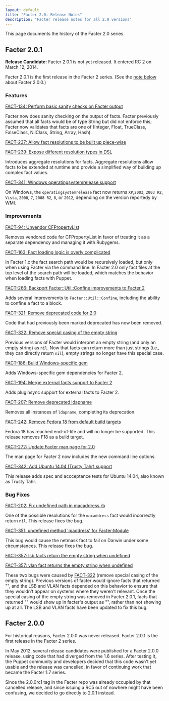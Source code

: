 ```yaml
---
layout: default
title: "Facter 2.0: Release Notes"
description: "Facter release notes for all 2.0 versions"
---
```


This page documents the history of the Facter 2.0 series.

Facter 2.0.1
-----

**Release Candidate:** Facter 2.0.1 is not yet released. It entered RC 2 on March 12, 2014.

Facter 2.0.1 is the first release in the Facter 2 series. (See the [note below](#facter-200) about Facter 2.0.0.)

### Features

[FACT-134: Perform basic sanity checks on Facter output](https://tickets.puppetlabs.com/browse/FACT-134)

Facter now does sanity checking on the output of facts. Facter previously assumed that all facts would be of type String but did not enforce this; Facter now validates that facts are one of (Integer, Float, TrueClass, FalseClass, NilClass, String, Array, Hash).

[FACT-237: Allow fact resolutions to be built up piece-wise](https://tickets.puppetlabs.com/browse/FACT-237)

[FACT-239: Expose different resolution types in DSL](https://tickets.puppetlabs.com/browse/FACT-239)

Introduces aggregate resolutions for facts. Aggregate resolutions allow facts
to be extended at runtime and provide a simplified way of building up complex
fact values.

[FACT-341: Windows operatingsystemrelease support](https://tickets.puppetlabs.com/browse/FACT-341)

On Windows, the `operatingsystemrelease` fact now returns `XP`,`2003`, `2003 R2`, `Vista`, `2008`, `7`, `2008 R2`, `8`, or `2012`, depending on the version reportedy by WMI.

### Improvements

[FACT-94: Unvendor CFPropertyList](https://tickets.puppetlabs.com/browse/FACT-94)

Removes vendored code for CFPropertyList in favor of treating it as a separate dependency and managing it with Rubygems.

[FACT-163: Fact loading logic is overly complicated](https://tickets.puppetlabs.com/browse/FACT-163)

In Facter 1.x the fact search path would be recursively loaded, but only when using Facter via the command line. In Facter 2.0 only fact files at the top level of the search path will be loaded, which matches the behavior when loading facts with Puppet.

[FACT-266: Backport Facter::Util::Confine improvements to Facter 2](https://tickets.puppetlabs.com/browse/FACT-266)

Adds several improvements to `Facter::Util::Confine`, including the ability to confine a fact to a block.

[FACT-321: Remove deprecated code for 2.0](https://tickets.puppetlabs.com/browse/FACT-321)

Code that had previously been marked deprecated has now been removed.

[FACT-322: Remove special casing of the empty string](https://tickets.puppetlabs.com/browse/FACT-322)

Previous versions of Facter would interpret an empty string (and only an empty string) as `nil`. Now that facts can return more than just strings (i.e., they can directly return `nil`), empty strings no longer have this special case.

[FACT-186: Build Windows-specific gem](https://tickets.puppetlabs.com/browse/FACT-186)

Adds Windows-specific gem dependencies for Facter 2.

[FACT-194: Merge external facts support to Facter 2](https://tickets.puppetlabs.com/browse/FACT-194)

Adds pluginsync support for external facts to Facter 2.

[FACT-207: Remove deprecated ldapname](https://tickets.puppetlabs.com/browse/FACT-207)

Removes all instances of `ldapname`, completing its deprecation.

[FACT-242: Remove Fedora 18 from default build targets](https://tickets.puppetlabs.com/browse/FACT-242)

Fedora 18 has reached end-of-life and will no longer be supported. This release removes F18 as a build target.

[FACT-272: Update Facter man page for 2.0](https://tickets.puppetlabs.com/browse/FACT-272)

The man page for Facter 2 now includes the new command line options.

[FACT-342: Add Ubuntu 14.04 (Trusty Tahr) support](https://tickets.puppetlabs.com/browse/FACT-342)

This release adds spec and accceptance tests for Ubuntu 14.04, also known as Trusty Tahr.

### Bug Fixes

[FACT-202: Fix undefined path in macaddress.rb](https://tickets.puppetlabs.com/browse/FACT-202)

One of the possible resolutions for the `macaddress` fact would incorrectly return `nil`. This release fixes the bug.

[FACT-351: undefined method 'ipaddress' for Facter:Module](https://tickets.puppetlabs.com/browse/FACT-351)

This bug would cause the netmask fact to fail on Darwin under some circumstances. This release fixes the bug.

[FACT-357: lsb facts return the empty string when undefined](https://tickets.puppetlabs.com/browse/FACT-357)

[FACT-357: vlan fact returns the empty string when undefined](https://tickets.puppetlabs.com/browse/FACT-356)

These two bugs were caused by [FACT-322](https://tickets.puppetlabs.com/browse/FACT-322) (remove special casing of the empty string). Previous versions of facter would ignore facts that returned "", and the LSB and VLAN facts depended on this behavior to ensure that they wouldn't appear on systems where they weren't relevant. Once the special casing of the empty string was removed in Facter 2.0.1, facts that returned "" would show up in facter's output as "", rather than not showing up at all. The LSB and VLAN facts have been updated to fix this bug.


Facter 2.0.0
-----

For historical reasons, Facter 2.0.0 was never released. Facter 2.0.1 is the first release in the Facter 2 series.

In May 2012, several release candidates were published for a Facter 2.0.0 release, using code that had diverged from the 1.6 series. After testing it, the Puppet community and developers decided that this code wasn't yet usable and the release was cancelled, in favor of continuing work that became the Facter 1.7 series.

Since the 2.0.0rc1 tag in the Facter repo was already occupied by that cancelled release, and since issuing a RC5 out of nowhere might have been confusing, we decided to go directly to 2.0.1 instead.
